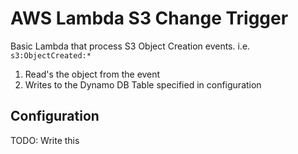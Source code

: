 # AWS Lambda S3 Change Trigger

Basic Lambda that process S3 Object Creation events. i.e. `s3:ObjectCreated:*`

1. Read's the object from the event
2. Writes to the Dynamo DB Table specified in configuration

## Configuration

TODO: Write this
